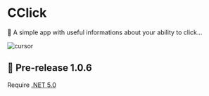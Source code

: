 # CClick
🍁 A simple app with useful informations about your ability to click...

![cursor](https://user-images.githubusercontent.com/42467470/116289566-e2f98800-a792-11eb-859f-ed5f9cea83af.png)

## 🥙 Pre-release 1.0.6
Require [.NET 5.0](https://dotnet.microsoft.com/download)
